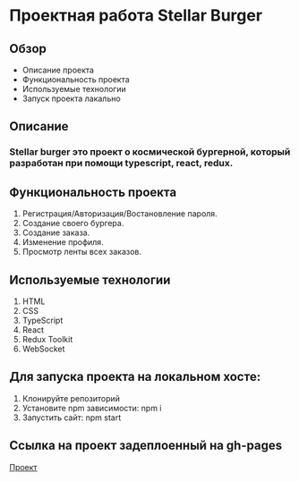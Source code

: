 # Проектная работа Stellar Burger 

## Обзор

* Описание проекта
* Функциональность проекта
* Используемые технологии
* Запуск проекта лакально 

## Описание
### Stellar burger это проект о космической бургерной, который разработан при помощи typescript, react, redux.

## Функциональность проекта

1. Регистрация/Авторизация/Востановление пароля.
2. Создание своего бургера.
3. Создание заказа.
4. Изменение профиля.
5. Просмотр ленты всех заказов.

## Используемые технологии

1. HTML
2. CSS
3. TypeScript
4. React
5. Redux Toolkit
6. WebSocket

## Для запуска проекта на локальном хосте:
1. Клонируйте репозиторий
2. Установите npm зависимости: npm i
3. Запустить сайт: npm start

## Ссылка на проект задеплоенный на gh-pages
[Проект](https://tutrinalexey.github.io/react-stellar-burger)
